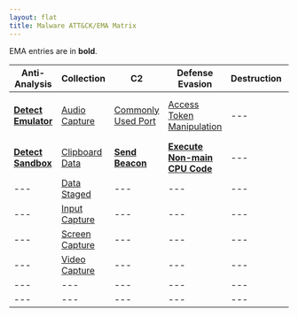 ```yaml
---
layout: flat
title: Malware ATT&CK/EMA Matrix
---
```


EMA entries are in **bold**.

|Anti-Analysis|Collection|C2|Defense Evasion|Destruction|Discovery|Execution|Exfiltration|Fraud|Lateral Movement|Persistence|Privilege Escalation|
|-------------|----------|--|---------------|-----------|---------|---------|------------|-----|----------------|-----------|--------------------|
|[**Detect Emulator**](https://collaborate.mitre.org/ema/index.php/Ema-1265)|[Audio Capture](https://attack.mitre.org/wiki/Technique/T1123)|[Commonly Used Port](https://attack.mitre.org/wiki/Technique/T1043)|[Access Token Manipulation](https://attack.mitre.org/wiki/Technique/T1134)|---|---|---|---|---|---|---|[Explotation for Privilege Escalation](https://attack.mitre.org/wiki/Technique/T1068)|
|[**Detect Sandbox**](https://collaborate.mitre.org/ema/index.php/Ema-1233)|[Clipboard Data](https://attack.mitre.org/wiki/Technique/T1115)|[**Send Beacon**](https://collaborate.mitre.org/ema/index.php/Ema-1237)|[**Execute Non-main CPU Code**](https://collaborate.mitre.org/ema/index.php/Ema-1221)|---|---|---|---|---|---|---|---|
|---|[Data Staged](https://attack.mitre.org/wiki/Technique/T1074)|---|---|---|---|---|---|---|---|---|
|---|[Input Capture](https://attack.mitre.org/wiki/Technique/T1056)|---|---|---|---|---|---|---|---|---|
|---|[Screen Capture](https://attack.mitre.org/wiki/Technique/T1113)|---|---|---|---|---|---|---|---|---|
|---|[Video Capture](https://attack.mitre.org/wiki/Technique/T1125)|---|---|---|---|---|---|---|---|---|
|---|---|---|---|---|---|---|---|---|---|
|---|---|---|---|---|---|---|---|---|---|

